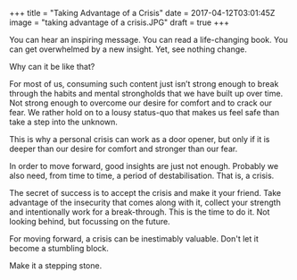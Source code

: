 +++
title = "Taking Advantage of a Crisis"
date = 2017-04-12T03:01:45Z
image = "taking advantage of a crisis.JPG"
draft = true
+++


You can hear an inspiring message. You can read a life-changing book. 
You can get overwhelmed by a new insight. Yet, see nothing change.

Why can it be like that?

For most of us, consuming such content just isn’t strong enough 
to break through the habits and mental strongholds that we have built up over time. 
Not strong enough to overcome our desire for comfort and to crack our fear. 
We rather hold on to a lousy status-quo that makes us feel safe than take a step into the unknown. 

This is why a personal crisis can work as a door opener, but only if it 
is deeper than our desire for comfort and stronger than our fear.

In order to move forward, good insights are just not enough. 
Probably we also need, from time to time, a period of destabilisation. That is, a crisis.

The secret of success is to accept the crisis and make it your friend. Take
 advantage of the insecurity that comes along with it, collect your strength and intentionally work for a break-through. This is the time to do it. Not looking behind, but focussing on the future.

For moving forward, a crisis can be inestimably valuable. Don't let it become a stumbling block.

Make it a stepping stone.